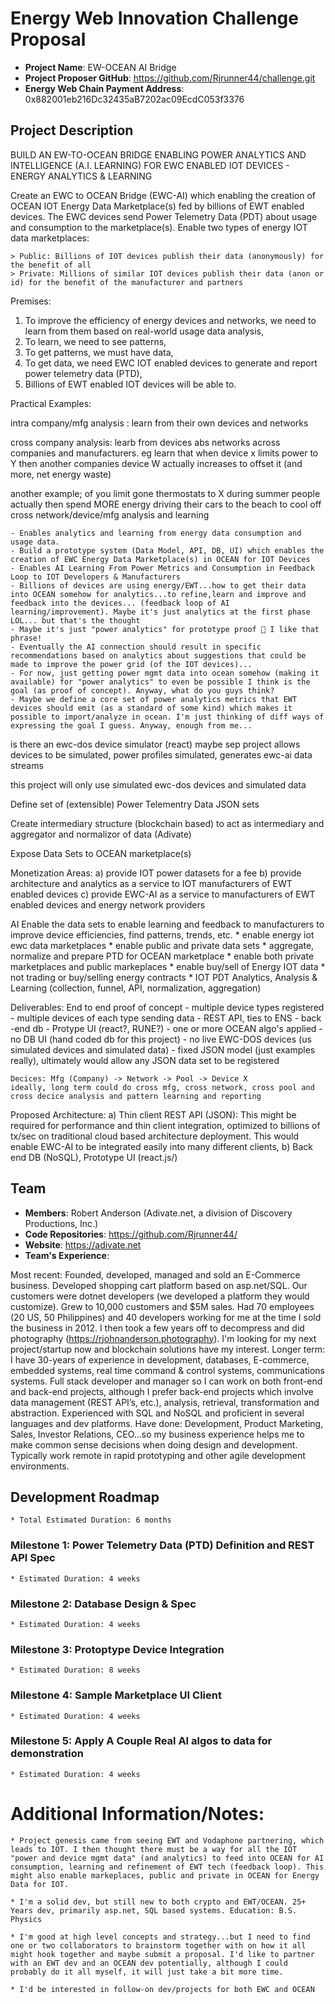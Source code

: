 # Energy Web Innovation Challenge Proposal
* **Project Name**: EW-OCEAN AI Bridge
* **Project Proposer GitHub**: https://github.com/Rjrunner44/challenge.git
* **Energy Web Chain Payment Address**: 0x882001eb216Dc32435aB7202ac09EcdC053f3376

## Project Description
BUILD AN EW-TO-OCEAN BRIDGE ENABLING POWER ANALYTICS AND INTELLIGENCE (A.I. LEARNING) FOR EWC ENABLED IOT DEVICES - ENERGY ANALYTICS & LEARNING

Create an EWC to OCEAN Bridge (EWC-AI) which enabling the creation of OCEAN IOT Energy Data Marketplace(s) fed by billions of EWT enabled devices. The EWC devices send Power Telemetry Data (PDT) about usage and consumption to the marketplace(s). Enable two types of energy IOT data marketplaces:

    > Public: Billions of IOT devices publish their data (anonymously) for the benefit of all
    > Private: Millions of similar IOT devices publish their data (anon or id) for the benefit of the manufacturer and partners

Premises:

1. To improve the efficiency of energy devices and networks, we need to learn from them based on real-world usage data analysis,
2. To learn, we need to see patterns,
3. To get patterns, we must have data,
4. To get data, we need EWC IOT enabled devices to generate and report power telemetry data (PTD),
5. Billions of EWT enabled IOT devices will be able to.

Practical Examples:

intra company/mfg analysis : learn from their own devices and networks


cross company analysis: learb from devices abs networks across companies and manufacturers. eg learn that when device x limits power to Y then another companies device W actually increases to offset it (and more, net energy waste)

another example; of you limit gone thermostats to X during summer people actually then spend MORE energy driving their cars to the beach to cool off cross network/device/mfg analysis and learning 


    - Enables analytics and learning from energy data consumption and usage data.
    - Build a prototype system (Data Model, API, DB, UI) which enables the creation of EWC Energy Data Marketplace(s) in OCEAN for IOT Devices 
    - Enables AI Learning From Power Metrics and Consumption in Feedback Loop to IOT Developers & Manufacturers 
    - Billions of devices are using energy/EWT...how to get their data into OCEAN somehow for analytics...to refine,learn and improve and feedback into the devices... (feedback loop of AI learning/improvement). Maybe it's just analytics at the first phase LOL... but that's the thought
    - Maybe it's just "power analytics" for prototype proof 🙂 I like that phrase!
    - Eventually the AI connection should result in specific recommendations based on analytics about suggestions that could be made to improve the power grid (of the IOT devices)...
    - For now, just getting power mgmt data into ocean somehow (making it available) for "power analytics" to even be possible I think is the goal (as proof of concept). Anyway, what do you guys think?
    - Maybe we define a core set of power analytics metrics that EWT devices should emit (as a standard of some kind) which makes it possible to import/analyze in ocean. I'm just thinking of diff ways of expressing the goal I guess. Anyway, enough from me...


is there an ewc-dos device simulator (react) maybe sep project allows devices to be simulated, power profiles simulated, generates ewc-ai data streams 


this project will only use simulated ewc-dos devices and simulated data 


Define set of (extensible) Power Telementry Data JSON sets

Create intermediary structure (blockchain based) to act as intermediary and aggregator and normalizor of data (Adivate)

Expose Data Sets to OCEAN marketplace(s)

Monetization Areas:
    a) provide IOT power datasets for a fee
    b) provide architecture and analytics as a service to IOT manufacturers of EWT enabled devices
    c) provide EWC-AI as a service to manufacturers of EWT enabled devices and energy network providers

AI Enable the data sets to enable learning and feedback to manufacturers to improve device efficiencies, find patterns, trends, etc. 
    * enable energy iot ewc data marketplaces
    * enable public and private data sets
    * aggregate, normalize and prepare PTD for OCEAN marketplace
    * enable both private marketplaces and public markeplaces 
    * enable buy/sell of Energy IOT data
    * not trading or buy/selling energy contracts
    * IOT PDT Analytics, Analysis & Learning (collection, funnel, API, normalization, aggregation) 

 Deliverables: End to end proof of concept
    - multiple device types registered
    - multiple devices of each type sending data
    - REST API, ties to ENS
    - back -end db
    - Protype UI (react?, RUNE?)
    - one or more OCEAN algo's applied
    - no DB UI (hand coded db for this project)
    - no live EWC-DOS devices (us simulated devices and simulated data)
    - fixed JSON model (just examples really), ultimately would allow any JSON data set to be registered

    Decices: Mfg (Company) -> Network -> Pool -> Device X
    ideally, long term could do cross mfg, cross network, cross pool and cross decice analysis and pattern learning and reporting

Proposed Architecture:
    a) Thin client REST API (JSON): This might be required for performance and thin client integration, optimized to billions of tx/sec on traditional cloud based architecture deployment. This would enable EWC-AI to be integrated easily into many different clients,
    b) Back end DB (NoSQL),
    Prototype UI (react.js/)


## Team
* **Members**: Robert Anderson (Adivate.net, a division of Discovery Productions, Inc.)
* **Code Repositories**: https://github.com/Rjrunner44/
* **Website**: https://adivate.net
* **Team's Experience**:

Most recent: Founded, developed, managed and sold an E-Commerce business. Developed shopping cart platform based on asp.net/SQL. Our customers were dotnet developers (we developed a platform they would customize). Grew to 10,000 customers and $5M sales. Had 70 employees (20 US, 50 Philippines) and 40 developers working for me at the time I sold the business in 2012. I then took a few years off to decompress and did photography (https://rjohnanderson.photography). I'm looking for my next project/startup now and blockchain solutions have my interest. Longer term: I have 30-years of experience in development, databases, E-commerce, embedded systems, real time command & control systems, communications systems. Full stack developer and manager so I can work on both front-end and back-end projects, although I prefer back-end projects which involve data management (REST API’s, etc.), analysis, retrieval, transformation and abstraction. Experienced with SQL and NoSQL and proficient in several languages and dev platforms. Have done: Development, Product Marketing, Sales, Investor Relations, CEO...so my business experience helps me to make common sense decisions when doing design and development. Typically work remote in rapid prototyping and other agile development environments.

## Development Roadmap

    * Total Estimated Duration: 6 months

### Milestone 1: Power Telemetry Data (PTD) Definition and REST API Spec
    * Estimated Duration: 4 weeks
### Milestone 2: Database Design & Spec
    * Estimated Duration: 4 weeks
### Milestone 3: Protoptype Device Integration
    * Estimated Duration: 8 weeks
### Milestone 4: Sample Marketplace UI Client
    * Estimated Duration: 4 weeks
### Milestone 5: Apply A Couple Real AI algos to data for demonstration
    * Estimated Duration: 4 weeks

# Additional Information/Notes:

    * Project genesis came from seeing EWT and Vodaphone partnering, which leads to IOT. I then thought there must be a way for all the IOT "power and device mgmt data" (and analytics) to feed into OCEAN for AI consumption, learning and refinement of EWT tech (feedback loop). This might also enable markeplaces, public and private in OCEAN for Energy Data for IOT.

    * I'm a solid dev, but still new to both crypto and EWT/OCEAN. 25+ Years dev, primarily asp.net, SQL based systems. Education: B.S. Physics

    * I'm good at high level concepts and strategy...but I need to find one or two collaborators to brainstorm together with on how it all might hook together and maybe submit a proposal. I'd like to partner with an EWT dev and an OCEAN dev potentially, although I could probably do it all myself, it will just take a bit more time.

    * I'd be interested in follow-on dev/projects for both EWC and OCEAN



